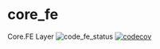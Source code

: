 # core_fe

Core.FE Layer
![code_fe_status](https://github.com/hossameldinmi/core_fe/workflows/code_fe_status/badge.svg?branch=RnD%2Fcode-coverage)
[![codecov](https://codecov.io/gh/hossameldinmi/core_fe/branch/develop/graph/badge.svg?token=39O3RHC9RV)](https://codecov.io/gh/hossameldinmi/core_fe)
